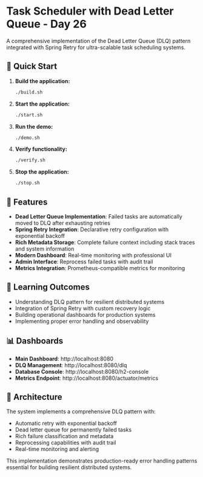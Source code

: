# Task Scheduler with Dead Letter Queue - Day 26

A comprehensive implementation of the Dead Letter Queue (DLQ) pattern integrated with Spring Retry for ultra-scalable task scheduling systems.

## 🚀 Quick Start

1. **Build the application:**
   ```bash
   ./build.sh
   ```

2. **Start the application:**
   ```bash
   ./start.sh
   ```

3. **Run the demo:**
   ```bash
   ./demo.sh
   ```

4. **Verify functionality:**
   ```bash
   ./verify.sh
   ```

5. **Stop the application:**
   ```bash
   ./stop.sh
   ```

## 🌟 Features

- **Dead Letter Queue Implementation**: Failed tasks are automatically moved to DLQ after exhausting retries
- **Spring Retry Integration**: Declarative retry configuration with exponential backoff
- **Rich Metadata Storage**: Complete failure context including stack traces and system information
- **Modern Dashboard**: Real-time monitoring with professional UI
- **Admin Interface**: Reprocess failed tasks with audit trail
- **Metrics Integration**: Prometheus-compatible metrics for monitoring

## 🎯 Learning Outcomes

- Understanding DLQ pattern for resilient distributed systems
- Integration of Spring Retry with custom recovery logic
- Building operational dashboards for production systems
- Implementing proper error handling and observability

## 📊 Dashboards

- **Main Dashboard**: http://localhost:8080
- **DLQ Management**: http://localhost:8080/dlq
- **Database Console**: http://localhost:8080/h2-console
- **Metrics Endpoint**: http://localhost:8080/actuator/metrics

## 🔧 Architecture

The system implements a comprehensive DLQ pattern with:
- Automatic retry with exponential backoff
- Dead letter queue for permanently failed tasks
- Rich failure classification and metadata
- Reprocessing capabilities with audit trail
- Real-time monitoring and alerting

This implementation demonstrates production-ready error handling patterns essential for building resilient distributed systems.
